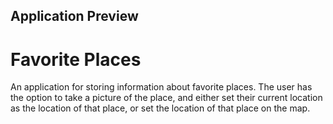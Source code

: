 ## Application Preview
# Favorite Places

An application for storing information about favorite places. 
The user has the option to take a picture of the place, 
and either set their current location as the location of that place, or set the location of that place on the map.
